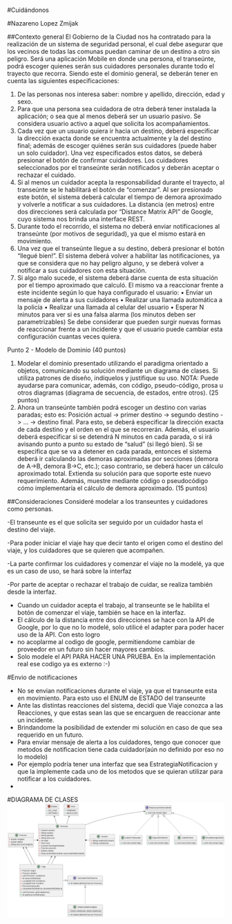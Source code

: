 #Cuidándonos

#Nazareno Lopez Zmijak

##Contexto general
El Gobierno de la Ciudad nos ha contratado para la realización de un sistema de seguridad
personal, el cual debe asegurar que los vecinos de todas las comunas puedan caminar de un
destino a otro sin peligro. Será una aplicación Mobile en donde una persona, el transeúnte,
podrá escoger quienes serán sus cuidadores personales durante todo el trayecto que
recorra.
Siendo este el dominio general, se deberán tener en cuenta las siguientes especificaciones:
1. De las personas nos interesa saber: nombre y apellido, dirección, edad y sexo.
2. Para que una persona sea cuidadora de otra deberá tener instalada la aplicación; o sea que al menos deberá
ser un usuario pasivo. Se considera usuario activo a aquel que solicita los acompañamientos.
3. Cada vez que un usuario quiera ir hacia un destino, deberá especificar la dirección exacta donde se encuentra
actualmente y la del destino final; además de escoger quiénes serán sus cuidadores (puede haber un solo
cuidador). Una vez especificados estos datos, se deberá presionar el botón de confirmar cuidadores. Los
cuidadores seleccionados por el transeúnte serán notificados y deberán aceptar o rechazar el cuidado.
4. Si al menos un cuidador acepta la responsabilidad durante el trayecto, al transeúnte se le habilitará el botón
de “comenzar”. Al ser presionado este botón, el sistema deberá calcular el tiempo de demora aproximado y
volverle a notificar a sus cuidadores. La distancia (en metros) entre dos direcciones será calculada por
“Distance Matrix API” de Google, cuyo sistema nos brinda una interface REST.
5. Durante todo el recorrido, el sistema no deberá enviar notificaciones al transeúnte (por motivos de seguridad),
ya que el mismo estará en movimiento.
6. Una vez que el transeúnte llegue a su destino, deberá presionar el botón “llegué bien!”. El sistema deberá
volver a habilitar las notificaciones, ya que se considera que no hay peligro alguno, y se deberá volver a
notificar a sus cuidadores con esta situación.
7. Si algo malo sucede, el sistema deberá darse cuenta de esta situación por el tiempo aproximado que calculó.
El mismo va a reaccionar frente a este incidente según lo que haya configurado el usuario:
• Enviar un mensaje de alerta a sus cuidadores
• Realizar una llamada automática a la policía
• Realizar una llamada al celular del usuario
• Esperar N minutos para ver si es una falsa alarma (los minutos deben ser parametrizables)
Se debe considerar que pueden surgir nuevas formas de reaccionar frente a un incidente y que el usuario
puede cambiar esta configuración cuantas veces quiera.



Punto 2 - Modelo de Dominio (40 puntos)
1. Modelar el dominio presentado utilizando el paradigma orientado a objetos, comunicando su solución mediante
un diagrama de clases. Si utiliza patrones de diseño, indíquelos y justifique su uso. NOTA: Puede ayudarse para
comunicar, además, con código, pseudo-código, prosa u otros diagramas (diagrama de secuencia, de estados,
entre otros). (25 puntos)
2. Ahora un transeúnte también podrá escoger un destino con varias paradas; esto es:
Posición actual -> primer destino -> segundo destino -> ... -> destino final.
Para esto, se deberá especificar la dirección exacta de cada destino y el orden en el que se recorrerán. Además,
el usuario deberá especificar si se detendrá N minutos en cada parada, o si irá avisando punto a punto su estado
de “salud” (si llegó bien).
Si se especifica que se va a detener en cada parada, entonces el sistema deberá ir calculando las demoras
aproximadas por secciones (demora de A->B, demora B->C, etc.); caso contrario, se deberá hacer un cálculo
aproximado total.
Extienda su solución para que soporte este nuevo requerimiento. Además, muestre mediante código o
pseudocódigo cómo implementaría el cálculo de demora aproximado. (15 puntos)



##Consideraciones
Consideré modelar a los transeuntes y cuidadores como personas. 

-El transeunte es el que solicita ser seguido por un cuidador hasta el destino del viaje.

-Para poder iniciar el viaje hay que decir tanto el origen como el destino del viaje, y los cuidadores que se quieren que acompañen.

-La parte confirmar los cuidadores y comenzar el viaje no la modelé, ya que es un caso de uso, se hará sobre la interfaz 

-Por parte de aceptar o rechazar el trabajo de cuidar, se realiza también desde la interfaz.

- Cuando un cuidador acepta el trabajo, al transeunte se le habilita el botón de comenzar el viaje, también se hace en la interfaz.
- El cálculo de la distancia entre dos direcciones se hace con la API de Google, por lo que no lo modelé, solo utilicé el adapter para poder hacer uso de la API. Con esto logro
- no acoplarme al codigo de google, permitiendome cambiar de proveedor en un futuro sin hacer mayores cambios.
- Solo modele el API PARA HACER UNA PRUEBA. En la implementación real ese codigo ya es externo :-)


#Envio de notificaciones
- No se envian notificaciones durante el viaje, ya que el transeunte esta en movimiento. Para esto uso el ENUM de ESTADO del transeunte
- Ante las distintas reacciones del sistema, decidí que Viaje conozca a las Reacciones, y que estas sean las que se encarguen de reaccionar ante un incidente. 
- Brindandome la posibilidad de extender mi solución en caso de que sea requerido en un futuro. 
- Para enviar mensaje de alerta a los cuidadores, tengo que conocer que metodos de notificacion tiene cada cuidador(aún no definido por eso no lo modelo) 
- Por ejemplo podría tener una interfaz que sea EstrategiaNotificacion y que la implemente cada uno de los metodos que se quieran utilizar para notificar a los cuidadores.
- 
#DIAGRAMA DE CLASES
![Diagrama UML](Diagrama%20UML.png)
